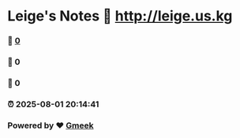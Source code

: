 # Leige's Notes :link: http://leige.us.kg 
### :page_facing_up: [0](http://leige.us.kg/tag.html) 
### :speech_balloon: 0 
### :hibiscus: 0 
### :alarm_clock: 2025-08-01 20:14:41 
### Powered by :heart: [Gmeek](https://github.com/Meekdai/Gmeek)
